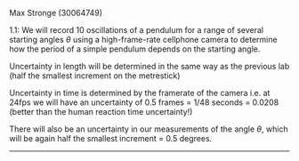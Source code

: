 Max Stronge (30064749)


1.1: We will record 10 oscillations of a pendulum for a range of several starting angles $\theta$ using a high-frame-rate cellphone camera to determine how the period of a simple pendulum depends on the starting angle. 

Uncertainty in length will be determined in the same way as the previous lab (half the smallest increment on the metrestick)

Uncertainty in time is determined by the framerate of the camera i.e. at 24fps we will have an uncertainty of 0.5 frames = 1/48 seconds = 0.0208 (better than the human reaction time uncertainty!)

There will also be an uncertainty in our measurements of the angle $\theta$, which will be again half the smallest increment = 0.5 degrees.

___



